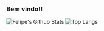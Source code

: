 ### Bem vindo!!

<!--
**felipebarreto148/felipebarreto148** is a ✨ _special_ ✨ repository because its `README.md` (this file) appears on your GitHub profile.

Here are some ideas to get you started:

- 🔭 I’m currently working on ...
- 🌱 I’m currently learning ...
- 👯 I’m looking to collaborate on ...
- 🤔 I’m looking for help with ...
- 💬 Ask me about ...
- 📫 How to reach me: ...
- 😄 Pronouns: ...
- ⚡ Fun fact: ...
-->

<div>
  <img alt="Felipe's Github Stats" src="https://github-readme-stats.vercel.app/api?username=felipebarreto148&show_icons=true&theme=vue-dark">  
  <img alt="Top Langs" src="https://github-readme-stats.vercel.app/api/top-langs/?username=felipebarreto148&hide=vim%20script&theme=vue-dark&langs_count=5">
</div>
